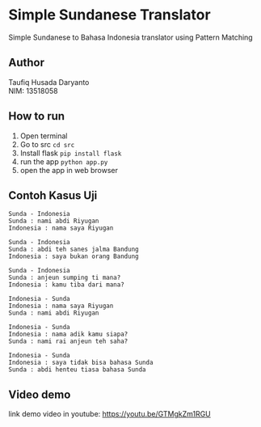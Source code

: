 # Simple Sundanese Translator
Simple Sundanese to Bahasa Indonesia translator using Pattern Matching

## Author
Taufiq Husada Daryanto <br/>
NIM: 13518058 

## How to run
1. Open terminal
2. Go to src `cd src`
3. Install flask `pip install flask`
4. run the app `python app.py`
5. open the app in web browser

## Contoh Kasus Uji
```
Sunda - Indonesia
Sunda : nami abdi Riyugan
Indonesia : nama saya Riyugan
```

```
Sunda - Indonesia
Sunda : abdi teh sanes jalma Bandung
Indonesia : saya bukan orang Bandung
```

```
Sunda - Indonesia
Sunda : anjeun sumping ti mana?
Indonesia : kamu tiba dari mana?
```

```
Indonesia - Sunda
Indonesia : nama saya Riyugan
Sunda : nami abdi Riyugan
```

```
Indonesia - Sunda
Indonesia : nama adik kamu siapa?
Sunda : nami rai anjeun teh saha?
```

```
Indonesia - Sunda
Indonesia : saya tidak bisa bahasa Sunda
Sunda : abdi henteu tiasa bahasa Sunda
```

## Video demo
link demo video in youtube: https://youtu.be/GTMgkZm1RGU
